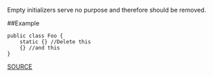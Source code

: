 Empty initializers serve no purpose and therefore should be removed.

##Example

  	public class Foo { 
  		static {} //Delete this
  		{} //and this
  	}

[SOURCE](http://pmd.sourceforge.net/pmd-5.3.2/pmd-java/rules/java/empty.html#EmptyInitializer)
